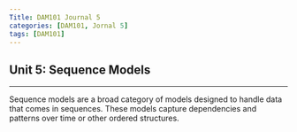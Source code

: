 ```yaml
---
Title: DAM101 Journal 5
categories: [DAM101, Jornal 5]
tags: [DAM101]
---
```


## Unit 5: Sequence Models 
--- 

Sequence models are a broad category of models designed to handle data that comes in sequences. These models capture dependencies and patterns over time or other ordered structures. 
